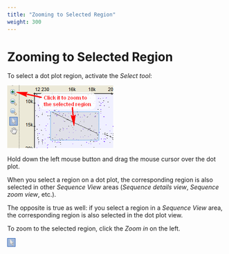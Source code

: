 ```yaml
---
title: "Zooming to Selected Region"
weight: 300
---
```


# Zooming to Selected Region

To select a dot plot region, activate the _Select tool_:

![](/images/65929591/65929592.png)

Hold down the left mouse button and drag the mouse cursor over the dot plot.

When you select a region on a dot plot, the corresponding region is also selected in other _Sequence View_ areas (_Sequence details view_, _Sequence zoom view_, etc.).

The opposite is true as well: if you select a region in a _Sequence View_ area, the corresponding region is also selected in the dot plot view.

To zoom to the selected region, click the _Zoom in_ on the left.

![](/images/65929591/65929593.png)